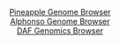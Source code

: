 <div id="Pineapple_Genome_Browser" align="center">
  <a href="https://igv.org/app/?sessionURL=blob:zZJdb9owFIb_i6VWmxQS54OkiVRNQGlhQDtAaVaqKjKJE1wSO9hOKCD..9xq0246qVxsmuQL.8gf73n8HECDuSCMggBYutnWTRNoQKzYdo7KqsC3qMQCBBkqBNYAxxnmmCYYBAeQISFROBurkyspKxEYBpFVq0Q0Z7qwdVSiPaNoK_SElUaPFQVaMo4k48LoctQwg.RNa4uXqKp09batt40USWSgoloxKphRYZrHW3Vf_KsU55iyEsdlXUjyFiBWeVTGVM_Ql0407yQJFmKEd8P0sjMadu7tfri4cXuL8G4QhW50Pic5RbLm.HLaNJi.dKbTyV0dmXT93E.TaFNvR9fJmX113n.pCMfi0vTMC9tzYfsVDKEpfvmfelaDnNj3vGrG3vO3nu1E5MzqOrPxkDRZ8z13vHD6bucWOGqgYEmtTADJinuBCTUbulrbcluvU_NCg9BXfDgjIHh80oDkKFmr7Y8HIHeV8gUIvKnf1NEA4ynmIGj5EHqm71ttx3Og75tH7QBqXvw9uNfhzPeg1bEsN85IIZXMaSxoJXREqd4kmZ7vT6TZrRazwYPiKOajq0G2ZuPF_Na5Q5shsSbv0rQVAfX42xeqVj.S6Z.Y95Egulyeqls.nBTZ7qZ27vfrwUiBilb7h.cunEzV_Gv4R0Sn4ckYL5FU.1VFLX861yBOEJWq0BBBlqQgchcpkmwLAtOylbogYQVTLgKeLz9BDWpmG37.rah9fDr.AA--">Pineapple Genome Browser</a>
</div>
<div id="Alphonso_Genome_Browser" align="center">
  <a href="https://igv.org/app/?sessionURL=blob:zZJfT9swFMW_i6WhTUrzx2nSJhKaArTQAi2jCmFBKHISJ_Vw7GC7CVD1u89Dm_bCJPqwaZIf7Ktr33OOf1vQYSEJZyAE0HQ803GAAeSa9yvUtBQvUIMlCCtEJTaAwBUWmBUYhFtQIalQfH2hb66VamVoWUS1gwaxmpvSNVGDXjhDvTQL3ljHnFKUc4EUF9I6EqjjFqm7QY9z1Lamnu2anlUihSxE2zVnklstZnXW6_eyX6Wsxow3OGs2VJFXAZnWozWWZoU.R8kqKgos5Tl.npWH0fksunEncXrqH6fx8iyJ_eRgRWqG1EbgwyFE82lyO1tddauvMF7A4y80vZkX9WT8wT05mDy1RGB56IycsTvyIbR1MISV.Ol_8qwX2dM3TC_SuEu_ef5Jicujl9nZOJku53RVPbzp2wE7A1BebDQHoFiLUejYhmv7hgf9wY.tMzZsO9DpCE5AeHdvACVQ8aDb77ZAPbeaFiDx4.YVHANwUWIBwkFg2yMnCKA3HA3tIHB2xhZsBP170U7j62BkwwhCP6sIVRrlMpOslSZizOyKyqxf9syyF0EfDcvFcuGeTvPAm0a3k6vx2XX1WPwhSwPo0a_fp42.R9E_oe49QkyV74va02MyQfPlrFmXZX_kXQ5naXWV2zdw0r8ZD9Rm94um4qJBSvfrij7.pK1DgiCmdKEjkuSEEvWc6BR5D0IHuhpaUHDKNYVA1PlH27ANx7M__YbT3d3vvgM-">Alphonso Genome Browser</a>
</div>


<div id="DAF_Genomics_Browser" align="center">
  <a href="https://igv.org/app/?sessionURL=blob:tZF_a9swEIa_iyD9y3Yi2bFjQxhulqaha7I08zJaSrjZ59jMlhxJbtqGfPcJr2OwUcagA0nccT_e0z1H8oBSlYKTiDCHDh1KiUVUIQ5rqJsKF1CjIlEOlUKLSMxRIk.RREeSg9KQ3HwwlYXWjYr6_Qxye4dc1GWqHOU60NhKtLpAk2ozB2p4FhwOyklFbZI19KFqCsGV6EOaolL2oN8g320PYJ6fsW3XErd1W.myU92aIcxgmZODmbbkGT7.ZZD_oGxO.S7erOOu_gqf5tk4vprHn91pcjvzJ7fJ8nKT.JuzdbnjoFuJ49Xoy2zeYxf.quqx88W5MdkDbSet8T5.msTXi0PPfX82fWxKiWpMAzpyA596PjlZpBJpa1CQtJA0op4VsJHFPM9.Md2hb3YhRUmiu3uLaAnpN5N.dyT6qTHAiMJ927GziJAZShLZ4WAQ0DBkQy_wBmFIT9aRtLJ6Y6IXyU0YDFjMmO98hdro52XVrdEI_Rl8K5y_dTb3X3FxDCUdrgSbBO2eFyu4XE6f17P9ehm_gskir34rF7IGbUI_3BcoUBm1Grn.RcU93Z..Aw--">DAF Genomics Browser</a>
</div>
